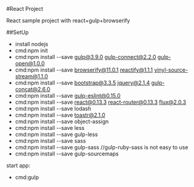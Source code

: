 #React Project

React sample project with react+gulp+browserify

##SetUp

+ install nodejs
+ cmd:npm init
+ cmd:npm install --save gulp@3.9.0 gulp-connect@2.2.0 gulp-open@1.0.0
+ cmd:npm install --save browserify@11.0.1 reactify@1.1.1 vinyl-source-stream@1.1.0
+ cmd:npm install --save bootstrap@3.3.5 jquery@2.1.4 gulp-concat@2.6.0
+ cmd:npm install --save gulp-eslint@0.15.0
+ cmd:npm install --save react@0.13.3 react-router@0.13.3 flux@2.0.3
+ cmd:npm install --save lodash
+ cmd:npm install --save toastr@2.1.0
+ cmd:npm install --save object-assign   
+ cmd:npm install --save less
+ cmd:npm install --save gulp-less
+ cmd:npm install --save sass
+ cmd:npm install --save gulp-sass   //gulp-ruby-sass is not easy to use
+ cmd:npm install --save gulp-sourcemaps

start app:  
+ cmd:gulp



